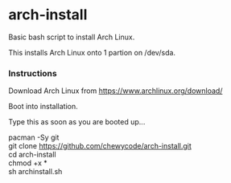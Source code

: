 # arch-install
Basic bash script to install Arch Linux.

This installs Arch Linux onto 1 partion on /dev/sda.

<h3>Instructions</h3>

Download Arch Linux from https://www.archlinux.org/download/

Boot into installation.

Type this as soon as you are booted up...

pacman -Sy git<br>
git clone https://github.com/chewycode/arch-install.git<br>
cd arch-install<br>
chmod +x *<br>
sh archinstall.sh<br>
